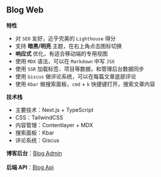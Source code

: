 ## Blog Web

**特性**

- 对 `SEO` 友好，近乎完美的 `Lighthouse` 得分
- 支持 **暗黑/明亮** 主题，在右上角点击图标切换
- **响应式** 优化，有适合移动端的专用视图
- 使用 `MDX` 语法，可以在 `Markdown` 中写 `JSX`
- 使用 `SSR` 加载标签、项目等数据，和管理后台数据同步
- 使用 `Giscus` 做评论系统，可以在每篇文章底部评论
- 使用 `Kbar` 做搜索面板，`cmd` + `k` 快捷键打开，搜索文章内容

**技术栈**

- 主要技术：Next.js + TypeScript
- CSS：TailwindCSS
- 内容管理：Contentlayer + MDX
- 搜索面板：Kbar
- 评论系统：Giscus

**博客后台**：[Blog Admin](https://github.com/KangodYan/blog-admin)
<br/>
<br/>
**后端 API**：[Blog Api](https://github.com/KangodYan/blog-api)

